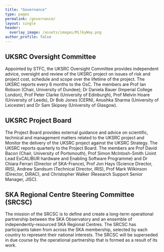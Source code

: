 ```yaml
---
title: "Governance"
type: pages
permalink: /governance/
layout: single
header:
  overlay_image: /assets/images/MilkyWay.png
author_profile: false
---
```

## UKSRC Oversight Committee ##  
Appointed by STFC, the UKSRC Oversight Committee provides independent advice, oversight and review of the UKSRC project on issues of risk and project cost, schedule and scope over the lifetime of the project. The UKSRC reports every 6 months to the OsC. 
The members are Prof Ian Robson (Chair, University of Dundee); Dr Daniela Bauer (Imperial College London), Prof Peter Clarke (University of Edinburgh), Prof Melvin Hoare (University of Leeds), Dr Bob Jones (CERN), Anushka Sharma (University of Leicester) and Dr Sam Skipsey (University of Glasgow).  

## UKSRC Project Board ##  
The Project Board provides external guidance and advice on scientific, technical and management matters related to the UKSRC project and Monitor the delivery of the UKSRC project against the UKSRC Strategy. The UKSRC reports quarterly to the Project Board. 
The members are Prof David Bacon (Chair, University of Portsmouth), Prof Simon McIntosh-Smith (Joint Lead ExCALIBUR hardware and Enabling Software Programme) and Dr Chiara Ferrari (Director of SKA-France), Prof Jon Hays (Science Director, IRIS), Andrew Sandsum (Technical Director, IRIS), Prof Mark Wilkinson (Director, DiRAC), and Christopher Walker (Research Support Senior Manager, JISC).     
  
## SKA Regional Centre Steering Committee (SRCSC) ##
The mission of the SRCSC is to define and create a long-term operational partnership between the SKA Observatory and an ensemble of independently-resourced SKA Regional Centres. The SRCSC has participants taken from across the SKA membership, selected by each country to represent their national interests. The SRCSC will be superseded in due course by the operational partnership that is formed as a result of its work.





